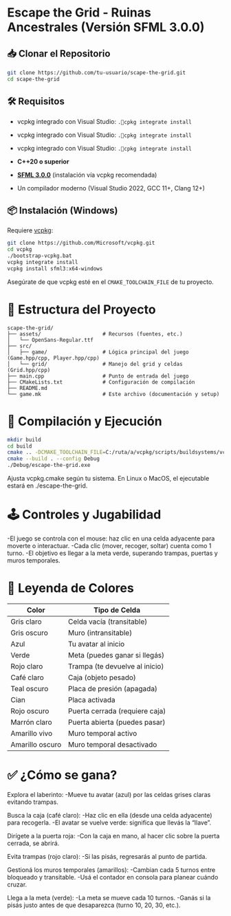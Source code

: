 # Escape the Grid - Ruinas Ancestrales (Versión SFML 3.0.0)

## 📥 Clonar el Repositorio

```bash
git clone https://github.com/tu-usuario/scape-the-grid.git
cd scape-the-grid
```

## 🛠️ Requisitos
- vcpkg integrado con Visual Studio: `.cpkg integrate install`
- vcpkg integrado con Visual Studio: `.cpkg integrate install`
- vcpkg integrado con Visual Studio: `.cpkg integrate install`

- **C++20 o superior**
- **[SFML 3.0.0](https://github.com/SFML/SFML)** (instalación vía vcpkg recomendada)
- Un compilador moderno (Visual Studio 2022, GCC 11+, Clang 12+)

## 📦 Instalación (Windows)

Requiere [vcpkg](https://github.com/microsoft/vcpkg):

```bash
git clone https://github.com/Microsoft/vcpkg.git
cd vcpkg
./bootstrap-vcpkg.bat
vcpkg integrate install
vcpkg install sfml3:x64-windows
```

Asegúrate de que vcpkg esté en el ```CMAKE_TOOLCHAIN_FILE``` de tu proyecto.

# 🧱 Estructura del Proyecto

```plaintext
scape-the-grid/
├── assets/                    # Recursos (fuentes, etc.)
│   └── OpenSans-Regular.ttf
├── src/
│   ├── game/                  # Lógica principal del juego (Game.hpp/cpp, Player.hpp/cpp)
│   └── grid/                  # Manejo del grid y celdas (Grid.hpp/cpp)
├── main.cpp                   # Punto de entrada del juego
├── CMakeLists.txt             # Configuración de compilación
├── README.md
└── game.mk                    # Este archivo (documentación y setup)
```

# 🧩 Compilación y Ejecución

```bash
mkdir build
cd build
cmake .. -DCMAKE_TOOLCHAIN_FILE=C:/ruta/a/vcpkg/scripts/buildsystems/vcpkg.cmake
cmake --build . --config Debug
./Debug/escape-the-grid.exe
```

Ajusta vcpkg.cmake según tu sistema. En Linux o MacOS, el ejecutable estará en ./escape-the-grid.

# 🕹️ Controles y Jugabilidad
-El juego se controla con el mouse: haz clic en una celda adyacente para moverte o interactuar.
-Cada clic (mover, recoger, soltar) cuenta como 1 turno.
-El objetivo es llegar a la meta verde, superando trampas, puertas y muros temporales.

# 🎨 Leyenda de Colores

| Color           | Tipo de Celda                        |
| --------------- | ------------------------------------ |
| Gris claro      | Celda vacía (transitable)            |
| Gris oscuro     | Muro (intransitable)                 |
| Azul            | Tu avatar al inicio                  |
| Verde           | Meta (puedes ganar si llegás)        |
| Rojo claro      | Trampa (te devuelve al inicio)       |
| Café claro      | Caja (objeto pesado)                 |
| Teal oscuro     | Placa de presión (apagada)           |
| Cian            | Placa activada                       |
| Rojo oscuro     | Puerta cerrada (requiere caja)       |
| Marrón claro    | Puerta abierta (puedes pasar)        |
| Amarillo vivo   | Muro temporal activo                 |
| Amarillo oscuro | Muro temporal desactivado            |

# ✅ ¿Cómo se gana?

Explora el laberinto:
    -Mueve tu avatar (azul) por las celdas grises claras evitando trampas.

Busca la caja (café claro):
    -Haz clic en ella (desde una celda adyacente) para recogerla.
    -El avatar se vuelve verde: significa que llevás la “llave”.

Dirígete a la puerta roja:
    -Con la caja en mano, al hacer clic sobre la puerta cerrada, se abrirá.

Evita trampas (rojo claro):
    -Si las pisás, regresarás al punto de partida.

Gestioná los muros temporales (amarillos):
    -Cambian cada 5 turnos entre bloqueado y transitable.
    -Usá el contador en consola para planear cuándo cruzar.

Llega a la meta (verde):
    -La meta se mueve cada 10 turnos.
    -Ganás si la pisás justo antes de que desaparezca (turno 10, 20, 30, etc.).
